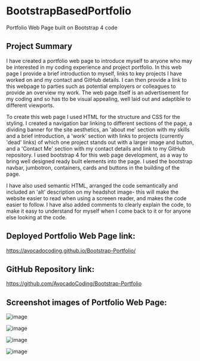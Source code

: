 # BootstrapBasedPortfolio
Portfolio Web Page built on Bootstrap 4 code

## Project Summary
I have created a portfolio web page to introduce myself to anyone who may be interested in my coding experience and project portfolio. In this web page I provide a brief introduction to myself, links to key projects I have worked on and my contact and GitHub details. I can then provide a link to this webpage to parties such as potential employers or colleagues to provide an overview my work. The web page itself is an advertisement for my coding and so has tto be visual appealing, well laid out and adaptible to different viewports.

To create this web page I used HTML for the structure and CSS for the styling. I created a navigation bar linking to different sections of the page, a dividing banner for the site aesthetics, an 'about me' section with my skills and a brief introduction, a 'work' section with links to projects (currently 'dead' links) of which one project stands out with a larger image and button, and a 'Contact Me' section with my contact details and link to my GitHub repository. I used bootstrap 4 for this web page development, as a way to bring well designed ready built elements into the page. I used the bootstrap navbar, jumbotron, containers, cards and buttons in the building of the page. 

I have also used semantic HTML, arranged the code semantically and included an 'alt' description on my headshot image- this will make the website easier to read when using a screeen reader, and makes the code easier to follow. I have also added comments to clearly explain the code, to make it easy to understand for myself when I come back to it or for anyone else looking at the code.

## Deployed Portfolio Web Page link: 

https://avocadocoding.github.io/Bootstrap-Portfolio/

## GitHub Repository link: 

https://github.com/AvocadoCoding/Bootstrap-Portfolio


## Screenshot images of Portfolio Web Page:

![image](https://user-images.githubusercontent.com/116954089/203638558-df2b0c45-1f17-4005-adc8-bc27d2d76aca.png)

![image](https://user-images.githubusercontent.com/116954089/203638672-d1eb7d5c-befb-4eec-89c0-5ee67903d58d.png)

![image](https://user-images.githubusercontent.com/116954089/203638729-5c5af391-933f-4f4f-8eef-36932cf3acbc.png)

![image](https://user-images.githubusercontent.com/116954089/203638760-9c34598d-4563-42f7-94f5-d7cb43347505.png)

